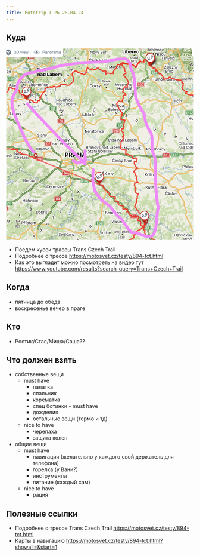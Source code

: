 ```yaml
---
title: Mototrip I 26-28.04.24
---
```


## Куда


![map](../files/mototrip1.png)

- Поедем кусок трассы Trans Czech Trail
- Подробнее о трессе https://motosvet.cz/testy/894-tct.html
- Как это выгладит можно посмотреть на видео тут https://www.youtube.com/results?search_query=Trans+Czech+Trail
## Когда
- пятница до обеда.
- воскресенье вечер в праге
## Кто
- Ростик/Стас/Миша/Саша??
## Что должен взять
- собственные вещи
	- must have
		- палатка
		- спальник
		- корематка
		- спец ботинки - must have
		- дождевик
		- остальные вещи (термо и тд)
	- nice to have
		- черепаха
		- защита колен
- общие вещи
	- must have
		- навигация (желательно у каждого свой держатель для телефона)
		- горелка (у Вани?)
		- инструменты
		- питание (каждый сам)
	- nice to have
		- рация


## Полезные ссылки 
- Подробнее о трессе Trans Czech Trail https://motosvet.cz/testy/894-tct.html
- Карты в навигацию https://motosvet.cz/testy/894-tct.html?showall=&start=1